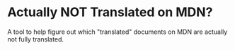 # Actually NOT Translated on MDN?

A tool to help figure out which "translated" documents on MDN are
actually not fully translated.
